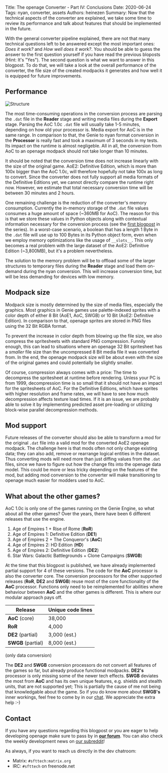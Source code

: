 Title: The openage Converter - Part IV: Conclusions
Date: 2020-06-24
Tags: nyan, converter, assets
Authors: heinezen
Summary: Now that the technical aspects of the converter are explained, we take some time to review its performance and talk about features that should be implemented in the future.

With the general converter pipeline explained, there are not that many technical questions left
to be answered except the most important ones: *Does it work?* and *How well does it work?*.
You should be able to guess the answer to the first question yourself if you have read the
previous bloposts (Hint: It's "Yes"). The second question is what we want to answer
in this blogpost. To do that, we will take a look at the overall performance of
the converter, the file size of the created modpacks it generates and how well it is equipped for
future improvements.


## Performance

![Structure]({static}/images/T0003-converter-structure.svg)

The most time-consuming operations in the conversion process are parsing the `.dat` file
in the **Reader** stage and writing media files during the **Export** stage. Parsing
the AoC 1.0c `.dat` file will usually take 1-5 minutes, depending on how old your
processor is. Media export for AoC is in the same range. In comparison to that,
the Genie to nyan format conversion in the **Processor** is really fast and took a maximum
of 3 seconds in my tests. Its impact on the runtime is almost negligeble. All
in all, the conversion from AoC to an openage modpack should not take longer than 10 minutes.

It should be noted that the conversion time does not increase linearly with the size
of the original game. AoE2: Definitive Edition, which is more than 100x bigger than
the AoC 1.0c, will therefore hopefully not take 100x as long to convert. Since the converter
does not fully support all media formats of the Definitive Editions yet, we cannot directly compare the
runtime right now. However, we estimate that total necessary conversion time will be between 30 minutes
and 2 hours.

One remaining challenge is the reduction of the converter's memory consumption. Currently
the in-memory storage of the `.dat` file values consumes a huge amount of space (~360MB for AoC). The reason for
this is that we store these values in Python objects along with contextual information
necessary for the conversion process (see the [first blogpost]({filename}/blog/T0003-openage_converter_2020_read.md)
in the series). In a worst-case
scenario, a boolean that has a length 1 Byte in the `.dat` file will use up to 100 Bytes in
its Python object form, even when we employ memory optimizations like the usage of `__slots__`. This only becomes a
real problem with the large dataset of the AoE2: Definitive Edition (~3,800MB), but it's a problem nevertheless.

The solution to the memory problem will be to offload some of the larger structures to
temporary files during the **Reader** stage and load them on-demand during the nyan conversion.
This will increase conversion time, but will be less demanding for devices with low
memory.


## Modpack size

Modpack size is mostly determined by the size of media files, especially the graphics. Most graphics
in Genie games use palette-indexed sprites with a color depth of either 8 Bit (AoE1, AoC, SWGB)
or 10 Bit (AoE2: Definitive Edition). In comparison to that, openage sprites are stored in PNG files
using the 32 Bit RGBA format.

To prevent the increase in color depth from blowing up the file size, we also compress the spritesheets
with standard PNG compression. Funnily enough, this can lead to situations where an openage 32 Bit
spritesheet has a *smaller* file size than the uncompressed 8 Bit media file it was converted from.
In the end, the openage modpack size will be about even with the size of the original games and
could potentially be slightly smaller.

Of course, compression always comes with a price: The time to decompress the spritesheet
at runtime before rendering. Unless your PC is from 1999, decompression time is so small
that it should not have an impact for the spritesheets of AoC. For the
Definitive Editions, which have sprites with higher resolution and frame rates, we will
have to see how much decompression affects texture load times. If it is an issue, we are probably
able to solve it by implementing predicted asset pre-loading or utilizing block-wise parallel
decompression methods.


## Mod support

Future releases of the converter should also be able to transform a mod for the
original `.dat` file into a valid mod for the converted AoE2 openage modpack. The challenge here is
that mods often not only change existing data; they can also add, remove or rearrange
logical entities in the dataset. Thus converting mods will need more than just diffing values
from the `.dat` files, since we have to figure out how the change fits into the openage data model.
This could be more or less tricky depending on the features of the mod, but adding mod conversion
to the converter will make transitioning to openage much easier for modders used to AoC.


## What about the other games?

AoC 1.0c is only one of the games running on the Genie Engine, so what about all the other games?
Over the years, there have been 6 different releases that use the engine.

1. Age of Empires 1 + Rise of Rome (**RoR**)
2. Age of Empires 1: Definitive Edition (**DE1**)
3. Age of Empires 2 + The Conqueror's (**AoC**)
4. Age of Empires 2: HD Edition (**HD**)
5. Age of Empires 2: Definitive Edition (**DE2**)
6. Star Wars: Galactic Battlegrounds + Clone Campaigns (**SWGB**)

At the time that this blogpost is published, we have already implemented partial support for
4 of these versions. The code for the **AoC** processor is also the converter core. The conversion
processors for the other supported releases (**RoR**, **DE2** and **SWGB**) reuse most
of the core functionality of the **AoC** processor. Functions only need to be reimplemented
for abilities where behaviour between **AoC** and the other games is different. This is where
our modular approach pays off.

Release            | Unique code lines
-------------------|-------------
**AoC** (core)     | 38,000
**RoR**            | 4,000
**DE2** (partial)  | 3,000 (est.)
**SWGB** (partial) | 8,000 (est.)

(only data conversion)

The **DE2** and **SWGB** conversion processors do not convert all features of the games
so far, but already produce functional modpacks. **DE2's** processor is only missing some
of the newer tech effects. **SWGB** deviates the most from **AoC** and has its own
unique features, e.g. shields and stealth units, that are not supported yet;
This is partially the cause of me not being that knowledgable about the game.
So if you do know more about **SWGB's** inner workings, feel free to
come by in our [chat](https://riot.im/app/#/room/#sfttech:matrix.org).
We appreciate the extra help :-)

## Contact

If you have any questions regarding this blogpost or you are eager to help developing openage make sure to pass by in **[our forum](https://openage.discourse.group/)**. You can also check the weekly development news on [our subreddit](https://reddit.com/r/openage)!

As always, if you want to reach us directly in the dev chatroom:

* Matrix: `#sfttech:matrix.org`
* IRC: `#sfttech` on freenode.net
